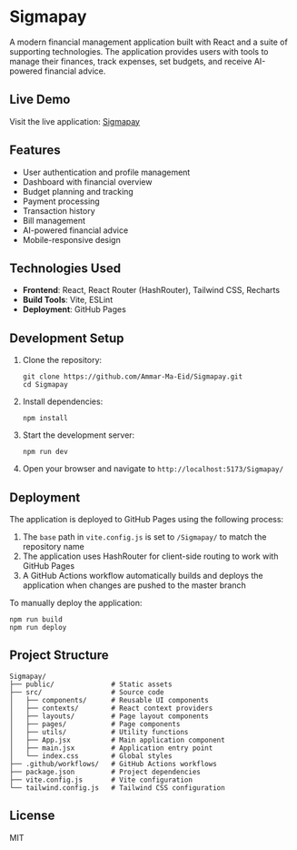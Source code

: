 # Sigmapay

A modern financial management application built with React and a suite of supporting technologies. The application provides users with tools to manage their finances, track expenses, set budgets, and receive AI-powered financial advice.

## Live Demo

Visit the live application: [Sigmapay](https://ammar-ma-eid.github.io/Sigmapay/)

## Features

- User authentication and profile management
- Dashboard with financial overview
- Budget planning and tracking
- Payment processing
- Transaction history
- Bill management
- AI-powered financial advice
- Mobile-responsive design

## Technologies Used

- **Frontend**: React, React Router (HashRouter), Tailwind CSS, Recharts
- **Build Tools**: Vite, ESLint
- **Deployment**: GitHub Pages

## Development Setup

1. Clone the repository:
   ```
   git clone https://github.com/Ammar-Ma-Eid/Sigmapay.git
   cd Sigmapay
   ```

2. Install dependencies:
   ```
   npm install
   ```

3. Start the development server:
   ```
   npm run dev
   ```

4. Open your browser and navigate to `http://localhost:5173/Sigmapay/`

## Deployment

The application is deployed to GitHub Pages using the following process:

1. The `base` path in `vite.config.js` is set to `/Sigmapay/` to match the repository name
2. The application uses HashRouter for client-side routing to work with GitHub Pages
3. A GitHub Actions workflow automatically builds and deploys the application when changes are pushed to the master branch

To manually deploy the application:

```
npm run build
npm run deploy
```

## Project Structure

```
Sigmapay/
├── public/              # Static assets
├── src/                 # Source code
│   ├── components/      # Reusable UI components
│   ├── contexts/        # React context providers
│   ├── layouts/         # Page layout components
│   ├── pages/           # Page components
│   ├── utils/           # Utility functions
│   ├── App.jsx          # Main application component
│   ├── main.jsx         # Application entry point
│   └── index.css        # Global styles
├── .github/workflows/   # GitHub Actions workflows
├── package.json         # Project dependencies
├── vite.config.js       # Vite configuration
└── tailwind.config.js   # Tailwind CSS configuration
```

## License

MIT
